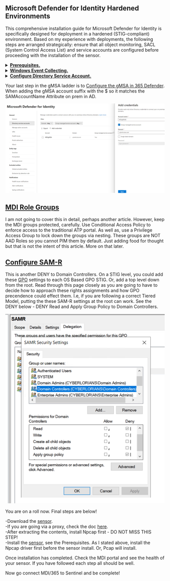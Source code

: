 ## Microsoft Defender for Identity Hardened Environments ##

This comprehensive installation guide for Microsoft Defender for Identity is specifically designed for deployment in a hardened (STIG-compliant) environment. Based on my experience with deployments, the following steps are arranged strategically: ensure that all object monitoring, SACL (System Control Access List) and service accounts are configured before proceeding with the installation of the sensor.


<details><summary> <b><u><font size="<h3>">Prerequisites.</font></u></b></summary> 
<p>

The [prerequisites](https://docs.microsoft.com/en-us/defender-for-identity/prerequisites) are pretty straight forward and have been updated. Please read this thoroughly for Customers in US Government, here is your [doc](https://docs.microsoft.com/en-us/defender-for-identity/us-govt-gcc-high). *Disclaimer* - depending on your govt environment, you may have to allow *atp.azure.us through your proxy instead *.atp.azure.com, just be aware. 

Test your prerequisites [here](https://learn.microsoft.com/en-us/defender-for-identity/deploy/prerequisites#test-your-prerequisites).

Plan for capacity [here](https://docs.microsoft.com/en-us/defender-for-identity/capacity-planning).

</details>

<details><summary> <b><u><font size="<h3>">Windows Event Collecting.</font></u></b></summary> 
<p>

Please review [Configure Windows Event Collection](https://docs.microsoft.com/en-us/defender-for-identity/configure-windows-event-collection).

In January 2024, Microsoft introduced a streamlined method for deploying 'Audit Policies' for Microsoft Defender for Identity using the PowerShell module 'DefenderForIdentity'. An overview is posted [here](https://techcommunity.microsoft.com/t5/microsoft-defender-xdr-blog/introducing-the-new-powershell-module-for-microsoft-defender-for/ba-p/4028734). This module simplifies the 'Auditing' setup compared to manual configuration.

For improved clarity, a detailed guide has been created by [MSFTAdvocate](https://www.msftadvocate.com/configure-audit-policies-for-microsoft-defender-for-identity/). Please review this resource before proceeding to the next steps to ensure a coherent understanding of the process.

In order to proceed please install the module (Install-Module DefenderForIdentity) OR manunally download from [PSGallery](https://www.powershellgallery.com/packages/DefenderForIdentity/1.0.0.0) on the Domain Controller OR on another Tier0 asset server. 

***Note: The DefenderForIdentity module requires the ActiveDirectory and the GroupPolicy modules to be installed on the server. It is also advised against modifying default Group Policy Objects (GPOs), such as Default Domain Controllers or Default Domain GPOs. Instead, each operating system should adhere to its own hardened baseline, incorporating appropriate WMI filters. This also applies to Domain Controllers, which should use dedicated GPOs. As an administrator, it is crucial to ensure that the Group Policy Object precedence is correctly configured and functioning as intended.***

***Note: When using the MDIConfiguration module, it will create separate Group Policy Objects (GPOs). It is advisable to leave these policies unchanged, regardless of your existing baselines.***


**1** - *Set Domain Controller Advanced Audit Policy.* Review [here](https://learn.microsoft.com/en-us/defender-for-identity/deploy/configure-windows-event-collection#configure-auditing-for-domain-controllers).
```
Set-MDIConfiguration -Mode Domain -Configuration AdvancedAuditPolicysDCs
```

**2** - *Set Domain Controller NTLM Auditing.* Review [here](https://learn.microsoft.com/en-us/defender-for-identity/deploy/configure-windows-event-collection#configure-ntlm-auditing).
```
Set-MDIConfiguration -Mode Domain -Configuration NTLMAuditing
```

**3** - *Configure Domain Object Auditing.* Review [here](https://learn.microsoft.com/en-us/defender-for-identity/deploy/configure-windows-event-collection#configure-domain-object-auditing).
```
Set-MDIConfiguration -Mode Domain -Configuration DomainObjectAuditing
```
</details>

<details><summary> <b><u><font size="<h3>">Configure Directory Service Account.</font></u></b></summary> 
<p>

Review [Directory Service Account Recommendations](https://docs.microsoft.com/en-us/defender-for-identity/directory-service-accounts). 

***Note: For optimal security, it is recommended to use a Group Managed Service Account (gMSA).***


**1** - *Create Sensor Group.*
```
$SensorGroup = 'MDISensors'
$SensorGroupDesc = 'Members are allowing MDI gMSA attribute of -PrincipalsAllowedtoRetrieveManagedPassowrd.'
New-ADGroup -Name $SensorGroup `
    -Path "OU=Groups,OU=Tier0,DC=gcccyberlorian,DC=net" `
    -GroupScope 'Global' `
    -GroupCategory 'Security'
```

**2** - *Create Group Managed Service Account.*
```
$Identity= 'MDIgMSA' #The name of the gMSA to be created
$Description = "MDI group managed service account"
$DNS = 'MDIgMSA.gcccyberlorians.net' #This is the gmsa dns hostname
$Principal = Get-ADGroup $SensorGroup #Setting attribute for MDI Sensor to -PrincipalsAllowedtoRetrieveManagedPassowrd.
$Kerb = 'AES128,AES256' #2016 and above OS STIG level - verify encryption used in env.
New-ADServiceAccount -Name $Identity `
    -Description $Description `
    -DNSHostName $DNS `
    -ManagedPasswordIntervalInDays 30 `
    -PrincipalsAllowedToRetrieveManagedPassword $Principal `
    -Enabled $True `
    -KerberosEncryptionType $Kerb `
    -PassThru
```
**3** - *Set all Domain Controllers to be members of Sensor Group.*
```

$sourceGroupName = "Domain Controllers"
$targetGroupName = $SensorGroup

# Retrieve the distinguished name (DN) of the source and target groups
$sourceGroup = Get-ADGroup -Identity $sourceGroupName
$targetGroup = Get-ADGroup -Identity $targetGroupName

if ($sourceGroup -and $targetGroup) {
    # Get all members of the source group
    $members = Get-ADGroupMember -Identity $sourceGroup.DistinguishedName
    
    # Add each member to the target group
    foreach ($member in $members) {
        Add-ADGroupMember -Identity $targetGroup.DistinguishedName -Members $member.SamAccountName
    }
    
    Write-Output "All members of '$sourceGroupName' have been added to '$targetGroupName'."
} else {
    Write-Output "One or both of the specified groups could not be found."
}
```

**4** - *Set gMSA $Identity with [permission](https://learn.microsoft.com/en-us/defender-for-identity/deploy/create-directory-service-account-gmsa#verify-that-the-gmsa-account-has-the-required-rights).*

***Note: Add this to the Domain Controller OS-Based STIG, and if using it in conjunction with ADFS/CA, also include it in the ADFS/CA OS-Based STIG. I cannot stress how crucial this step is. In the past, this step was omitted from current documentation, but I am pleased it has now been added. However, it remains an easy oversight. Without this in place, nothing will work.***

**5** - *Test gMSA 'LogOnAsAService' permission after policy set in Step 4.*
```
Get-ADServiceAccount -Identity $Identity -Properties * | select Prin*
Test-ADServiceAccount -Identity $Identity 
```

</details>



Your last step in the gMSA ladder is to [Configure the gMSA in 365 Defender](https://docs.microsoft.com/en-us/defender-for-identity/directory-service-accounts#configure-directory-service-account-in-microsoft-365-defender). When adding the gMSA account suffix with the $ so it matches the SAMAccountName Attribute on prem in AD.

![](https://github.com/Cyberlorians/uploadedimages/blob/main/mdigmsa.png)

## [MDI Role Groups](https://docs.microsoft.com/en-us/defender-for-identity/role-groups) ##

I am not going to cover this in detail, perhaps another article. However, keep the MDI groups protected, carefully. Use Conditional Access Policy to enforce access to the traditional ATP portal. As well as, use a Privilege Access Group to lock down the groups via nesting. These groups are NOT AAD Roles so you cannot PIM them by default. Just adding food for thought but that is not the intent of this article. More on that later.

## [Configure SAM-R](https://docs.microsoft.com/en-us/defender-for-identity/remote-calls-sam) ##

This is another DENY to Domain Controllers. On a STIG level, you could add these [GPO](https://docs.microsoft.com/en-us/defender-for-identity/remote-calls-sam) settings to each OS Based GPO STIG. Or, add a top level down from the root. Read through this page closely as you are going to have to decide how to approach these rights assignments and how GPO precendence could effect them. I.e, if you are following a correct Tiered Model, putting the these SAM-R settings at the root can work. See the DENY below - DENY Read and Apply Group Policy to Domain Controllers.

![](https://github.com/Cyberlorians/uploadedimages/blob/main/SAMR.png)

You are on a roll now. Final steps are below!

-Download the [sensor](https://docs.microsoft.com/en-us/defender-for-identity/download-sensor).<br/>
-If you are going via a proxy, check the doc [here](https://docs.microsoft.com/en-us/defender-for-identity/configure-proxy).<br/>
-After extracting the contents, install Npcap first - DO NOT MISS THIS STEP!<br/>
-Install the [sensor](https://docs.microsoft.com/en-us/defender-for-identity/install-sensor), see the Prerequisites. As I stated above, install the Npcap driver first before the sensor               install. Or, Pcap will install.<br/>

Once installation has completed. Check the MDI portal and see the health of your sensor. If you have followed each step all should be well.

Now go connect MDI/365 to Sentinel and be complete!






